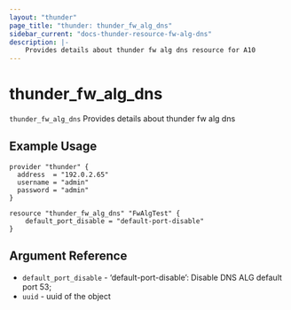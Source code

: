 ```yaml
---
layout: "thunder"
page_title: "thunder: thunder_fw_alg_dns"
sidebar_current: "docs-thunder-resource-fw-alg-dns"
description: |-
	Provides details about thunder fw alg dns resource for A10
---
```


# thunder\_fw\_alg\_dns

`thunder_fw_alg_dns` Provides details about thunder fw alg dns
## Example Usage


```hcl
provider "thunder" {
  address  = "192.0.2.65"
  username = "admin"
  password = "admin"
}

resource "thunder_fw_alg_dns" "FwAlgTest" {
	default_port_disable = "default-port-disable" 
}
```

## Argument Reference

* `default_port_disable` - ‘default-port-disable’: Disable DNS ALG default port 53;
* `uuid` - uuid of the object

